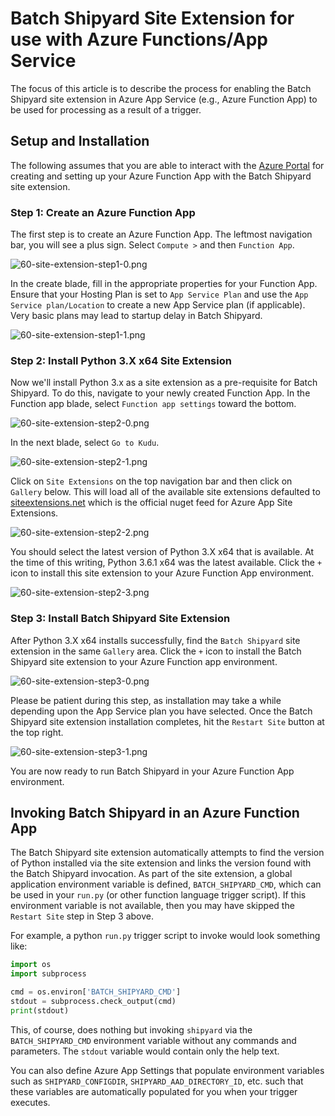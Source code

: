# Batch Shipyard Site Extension for use with Azure Functions/App Service
The focus of this article is to describe the process for enabling the Batch
Shipyard site extension in Azure App Service (e.g., Azure Function App) to
be used for processing as a result of a trigger.

## Setup and Installation
The following assumes that you are able to interact with the
[Azure Portal](https://portal.azure.com/) for creating and setting up your
Azure Function App with the Batch Shipyard site extension.

### Step 1: Create an Azure Function App
The first step is to create an Azure Function App. The leftmost navigation
bar, you will see a plus sign. Select `Compute >` and then
`Function App`.

![60-site-extension-step1-0.png](https://azurebatchshipyard.blob.core.windows.net/github/60-site-extension-step1-0.png)

In the create blade, fill in the appropriate properties for your Function App.
Ensure that your Hosting Plan is set to `App Service Plan` and use the
`App Service plan/Location` to create a new App Service plan (if applicable).
Very basic plans may lead to startup delay in Batch Shipyard.

![60-site-extension-step1-1.png](https://azurebatchshipyard.blob.core.windows.net/github/60-site-extension-step1-1.png)

### Step 2: Install Python 3.X x64 Site Extension
Now we'll install Python 3.x as a site extension as a pre-requisite for
Batch Shipyard. To do this, navigate to your newly created Function App.
In the Function app blade, select `Function app settings` toward the bottom.

![60-site-extension-step2-0.png](https://azurebatchshipyard.blob.core.windows.net/github/60-site-extension-step2-0.png)

In the next blade, select `Go to Kudu`.

![60-site-extension-step2-1.png](https://azurebatchshipyard.blob.core.windows.net/github/60-site-extension-step2-1.png)

Click on `Site Extensions` on the top navigation bar and then click on
`Gallery` below. This will load all of the available site extensions
defaulted to [siteextensions.net](https://siteextensions.net/) which is the
official nuget feed for Azure App Site Extensions.

![60-site-extension-step2-2.png](https://azurebatchshipyard.blob.core.windows.net/github/60-site-extension-step2-2.png)

You should select the latest version of Python 3.X x64 that is available.
At the time of this writing, Python 3.6.1 x64 was the latest available. Click
the `+` icon to install this site extension to your Azure Function App
environment.

![60-site-extension-step2-3.png](https://azurebatchshipyard.blob.core.windows.net/github/60-site-extension-step2-3.png)

### Step 3: Install Batch Shipyard Site Extension
After Python 3.X x64 installs successfully, find the `Batch Shipyard`
site extension in the same `Gallery` area. Click the `+` icon to install the
Batch Shipyard site extension to your Azure Function app environment.

![60-site-extension-step3-0.png](https://azurebatchshipyard.blob.core.windows.net/github/60-site-extension-step3-0.png)

Please be patient during this step, as installation may take a while depending
upon the App Service plan you have selected. Once the Batch Shipyard site
extension installation completes, hit the `Restart Site` button at the top
right.

![60-site-extension-step3-1.png](https://azurebatchshipyard.blob.core.windows.net/github/60-site-extension-step3-1.png)

You are now ready to run Batch Shipyard in your Azure Function App
environment.

## Invoking Batch Shipyard in an Azure Function App
The Batch Shipyard site extension automatically attempts to find the version
of Python installed via the site extension and links the version found with
the Batch Shipyard invocation. As part of the site extension, a global
application environment variable is defined, `BATCH_SHIPYARD_CMD`, which
can be used in your `run.py` (or other function language trigger script).
If this environment variable is not available, then you may have skipped
the `Restart Site` step in Step 3 above.

For example, a python `run.py` trigger script to invoke would look
something like:

```python
import os
import subprocess

cmd = os.environ['BATCH_SHIPYARD_CMD']
stdout = subprocess.check_output(cmd)
print(stdout)
```

This, of course, does nothing but invoking `shipyard` via the
`BATCH_SHIPYARD_CMD` environment variable without any commands and parameters.
The `stdout` variable would contain only the help text.

You can also define Azure App Settings that populate environment variables
such as `SHIPYARD_CONFIGDIR`, `SHIPYARD_AAD_DIRECTORY_ID`, etc. such that
these variables are automatically populated for you when your trigger
executes.

